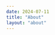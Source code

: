```yaml
---
date: 2024-07-11
title: "About"
layout: "about"
---
```


<!-- Welcome! I intend to dissect and understand the anatomy of the Machine Learning Lifecycle, viewing it through two crucial lenses: Research and Engineering.
In my early days of working on local machines and school projects, I never fully grasped the distinct nature of ML Research and Development. Among many other factors, as data scales and model complexity grows, these two aspects of the ML lifecycle diverge, each unveiling its own domain of intricacies.
By meticulously examining each stage from these distinct perspectives, I aim to provide a comprehensive understanding that balances breadth and depth.

Join me on this journey as we explore the fascinating interplay between cutting-edge research and practical engineering in the ever-evolving world of machine learning! -->